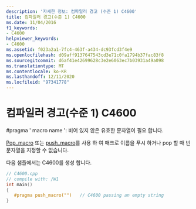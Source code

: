 ```yaml
---
description: '자세한 정보: 컴파일러 경고 (수준 1) C4600'
title: 컴파일러 경고(수준 1) C4600
ms.date: 11/04/2016
f1_keywords:
- C4600
helpviewer_keywords:
- C4600
ms.assetid: f023a2a1-7fc4-463f-a434-dc93fcd3f4e9
ms.openlocfilehash: d09aff9137647543cd3e71c0fa1794b37fac83f8
ms.sourcegitcommit: d6af41e42699628c3e2e6063ec7b03931a49a098
ms.translationtype: MT
ms.contentlocale: ko-KR
ms.lasthandoff: 12/11/2020
ms.locfileid: "97341778"
---
```

# <a name="compiler-warning-level-1-c4600"></a>컴파일러 경고(수준 1) C4600

\#pragma ' macro name ': 비어 있지 않은 유효한 문자열이 필요 합니다.

[Pop_macro](../../preprocessor/pop-macro.md) 또는 [push_macro](../../preprocessor/push-macro.md)를 사용 하 여 매크로 이름을 푸시 하거나 pop 할 때 빈 문자열을 지정할 수 없습니다.

다음 샘플에서는 C4600를 생성 합니다.

```cpp
// C4600.cpp
// compile with: /W1
int main()
{
   #pragma push_macro("")   // C4600 passing an empty string
}
```
